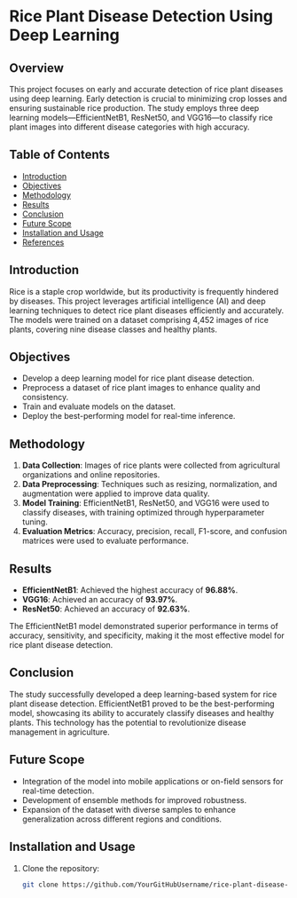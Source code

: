 # Rice Plant Disease Detection Using Deep Learning

## Overview
This project focuses on early and accurate detection of rice plant diseases using deep learning. Early detection is crucial to minimizing crop losses and ensuring sustainable rice production. The study employs three deep learning models—EfficientNetB1, ResNet50, and VGG16—to classify rice plant images into different disease categories with high accuracy.

## Table of Contents
- [Introduction](#introduction)
- [Objectives](#objectives)
- [Methodology](#methodology)
- [Results](#results)
- [Conclusion](#conclusion)
- [Future Scope](#future-scope)
- [Installation and Usage](#installation-and-usage)
- [References](#references)

## Introduction
Rice is a staple crop worldwide, but its productivity is frequently hindered by diseases. This project leverages artificial intelligence (AI) and deep learning techniques to detect rice plant diseases efficiently and accurately. The models were trained on a dataset comprising 4,452 images of rice plants, covering nine disease classes and healthy plants.

## Objectives
- Develop a deep learning model for rice plant disease detection.
- Preprocess a dataset of rice plant images to enhance quality and consistency.
- Train and evaluate models on the dataset.
- Deploy the best-performing model for real-time inference.

## Methodology
1. **Data Collection**: Images of rice plants were collected from agricultural organizations and online repositories.
2. **Data Preprocessing**: Techniques such as resizing, normalization, and augmentation were applied to improve data quality.
3. **Model Training**: EfficientNetB1, ResNet50, and VGG16 were used to classify diseases, with training optimized through hyperparameter tuning.
4. **Evaluation Metrics**: Accuracy, precision, recall, F1-score, and confusion matrices were used to evaluate performance.

## Results
- **EfficientNetB1**: Achieved the highest accuracy of **96.88%**.
- **VGG16**: Achieved an accuracy of **93.97%**.
- **ResNet50**: Achieved an accuracy of **92.63%**.

The EfficientNetB1 model demonstrated superior performance in terms of accuracy, sensitivity, and specificity, making it the most effective model for rice plant disease detection.

## Conclusion
The study successfully developed a deep learning-based system for rice plant disease detection. EfficientNetB1 proved to be the best-performing model, showcasing its ability to accurately classify diseases and healthy plants. This technology has the potential to revolutionize disease management in agriculture.

## Future Scope
- Integration of the model into mobile applications or on-field sensors for real-time detection.
- Development of ensemble methods for improved robustness.
- Expansion of the dataset with diverse samples to enhance generalization across different regions and conditions.

## Installation and Usage
1. Clone the repository:
   ```bash
   git clone https://github.com/YourGitHubUsername/rice-plant-disease-detection.git
